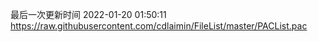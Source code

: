 最后一次更新时间 2022-01-20 01:50:11
https://raw.githubusercontent.com/cdlaimin/FileList/master/PACList.pac

